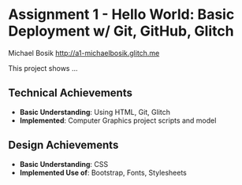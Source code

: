Assignment 1 - Hello World: Basic Deployment w/ Git, GitHub, Glitch
===

Michael Bosik
http://a1-michaelbosik.glitch.me

This project shows ...

## Technical Achievements
- **Basic Understanding**: Using HTML, Git, Glitch
- **Implemented**: Computer Graphics project scripts and model

## Design Achievements
- **Basic Understanding**: CSS
- **Implemented Use of**: Bootstrap, Fonts, Stylesheets
